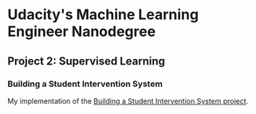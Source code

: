 # Udacity's Machine Learning Engineer Nanodegree
## Project 2: Supervised Learning
### Building a Student Intervention System

My implementation of the [Building a Student Intervention System project](https://github.com/udacity/machine-learning/tree/master/projects/student_intervention).